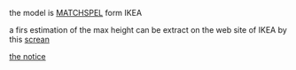 the model is [MATCHSPEL](https://www.ikea.com/fr/fr/p/matchspel-fauteuil-gamer-bomstad-noir-80507608/) form IKEA 

a firs estimation of the max height can be extract on the web site of IKEA by this [screan](cotation_by_pixel_of_MATCHSPEL.png)

[the notice](https://www.ikea.com/fr/fr/assembly_instructions/matchspel-fauteuil-gamer-bomstad-noir__AA-2255306-5-101.pdf)